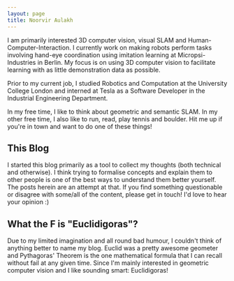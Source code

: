 ```yaml
---
layout: page
title: Noorvir Aulakh
---
```


I am primarily interested 3D computer vision, visual SLAM and Human-Computer-Interaction. I currently work on making robots  perform tasks involving hand-eye coordination using imitation learning at Micropsi-Industries in Berlin. My focus is on using 3D computer vision to facilitate learning with as little demonstration data as possible. 

Prior to my current job, I studied Robotics and Computation at the University College London and interned at Tesla as a Software Developer in the Industrial Engineering Department.

In my free time, I like to think about geometric and semantic SLAM. In my other free time, I also like to run, read, play tennis and boulder. Hit me up if you're in town and want to do one of these things!


## This Blog

I started this blog primarily as a tool to collect my thoughts (both technical and otherwise). I think trying to formalise concepts and explain them to other people is one of the best ways to understand them better yourself. The posts herein are an attempt at that. If you find something questionable or disagree with some/all of the content, please get in touch! I'd love to hear your opinion :)


## What the F is "Euclidigoras"?

Due to my limited imagination and all round bad humour, I couldn't think of anything better to name my blog. Euclid was a pretty awesome geometer and Pythagoras' Theorem is the one mathematical formula that I can recall without fail at any given time. Since I'm mainly interested in geometric computer vision and I like sounding smart: Euclidigoras!